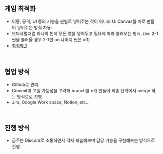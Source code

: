 ## 게임 최적화
- 이동, 공격, UI 등의 기능을 씬별로 넣어주는 것이 아니라 UI Canvas를 따로 만들어 넣어주는 방식 차용.
- 브다샤펄처럼 하나의 씬에 모든 맵을 넣어두고 필요에 따라 불러오는 형식. (ex: 2-1 씬을 불러올 경우 2-1만 on 나머지 씬은 off)
- [최적화_1](https://202psj.tistory.com/1263)


<br>

## 협업 방식
- Github로 관리.
- Commit이 꼬일 가능성을 고려해 branch를 n개 만들어 최종 단계에서 merge 하는 방식으로 진행.
- Jira, Google Work space, Notion, etc...

<br>

## 진행 방식
- 금주는 Discord로 소통하면서 각자 학습해보며 담당 기능을 구현해보는 방식으로 진행.
